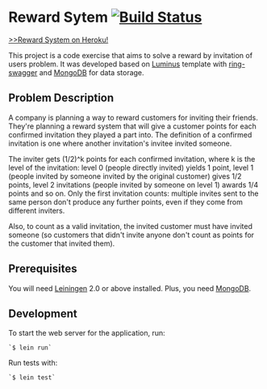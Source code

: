 # Reward Sytem [![Build Status][travis-svg]][travis-link]
[>>Reward System on Heroku!][heroku-link]

This project is a code exercise that aims to solve a reward by invitation of users problem. It was developed based on [Luminus][luminus] template 
with [ring-swagger][swagger] and [MongoDB][mongodb] for data storage.

## Problem Description

A company is planning a way to reward customers for inviting their friends. They're planning a reward system that will
give a customer points for each confirmed invitation they played a part into. The definition of a confirmed invitation is one where another invitation's invitee invited someone.

The inviter gets (1/2)^k points for each confirmed invitation, where k is the level of the invitation: level 0 (people directly invited) yields 1 point, level 1 (people invited by someone invited by the original customer) gives 1/2 points, level 2 invitations (people invited by someone on level 1) awards 1/4 points and so on. Only the first invitation counts: multiple invites sent to the same person don't produce any further points, even if they come from different inviters.

Also, to count as a valid invitation, the invited customer must have invited someone (so customers that didn't invite anyone don't count as points for the customer that invited them).

## Prerequisites

You will need [Leiningen][lein] 2.0 or above installed. Plus, you need [MongoDB][mongodb].

## Development

To start the web server for the application, run:

    `$ lein run`

Run tests with:

    `$ lein test`

[swagger]: https://github.com/metosin/ring-swagger
[mongodb]: http://www.mongodb.com/
[luminus]: http://www.luminusweb.net/
[heroku-link]: https://reward-system-nubank.herokuapp.com/swagger-ui/index.html
[heroku-svg]: http://img.shields.io/badge/picturegallery-onHeroku-008eff.svg
[travis-link]: https://travis-ci.org/janraasch/picture-gallery
[travis-svg]: https://travis-ci.org/janraasch/picture-gallery.svg?branch=master
[lein]: https://github.com/technomancy/leiningen
